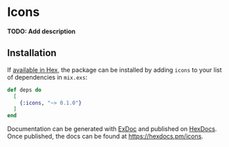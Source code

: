 # Icons

**TODO: Add description**

## Installation

If [available in Hex](https://hex.pm/docs/publish), the package can be installed
by adding `icons` to your list of dependencies in `mix.exs`:

```elixir
def deps do
  [
    {:icons, "~> 0.1.0"}
  ]
end
```

Documentation can be generated with [ExDoc](https://github.com/elixir-lang/ex_doc)
and published on [HexDocs](https://hexdocs.pm). Once published, the docs can
be found at <https://hexdocs.pm/icons>.

